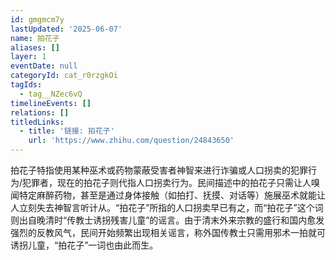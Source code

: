 ```yaml
---
id: gmgmcm7y
lastUpdated: '2025-06-07'
name: 拍花子
aliases: []
layer: 1
eventDate: null
categoryId: cat_r0rzgkOi
tagIds:
  - tag__NZec6vQ
timelineEvents: []
relations: []
titledLinks:
  - title: '链接: 拍花子'
    url: 'https://www.zhihu.com/question/24843650'
---
```

拍花子特指使用某种巫术或药物蒙蔽受害者神智来进行诈骗或人口拐卖的犯罪行为/犯罪者，现在的拍花子则代指人口拐卖行为。民间描述中的拍花子只需让人嗅闻特定麻醉药物，甚至是通过身体接触（如拍打、抚摸、对话等）施展巫术就能让人立刻失去神智言听计从。“拍花子”所指的人口拐卖早已有之，而“拍花子”这个词则出自晚清时“传教士诱拐残害儿童”的谣言。由于清末外来宗教的盛行和国内愈发强烈的反教风气，民间开始频繁出现相关谣言，称外国传教士只需用邪术一拍就可诱拐儿童，“拍花子”一词也由此而生。
